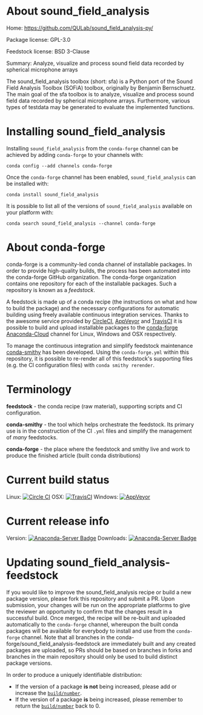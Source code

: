 About sound_field_analysis
==========================

Home: https://github.com/QULab/sound_field_analysis-py/

Package license: GPL-3.0

Feedstock license: BSD 3-Clause

Summary: Analyze, visualize and process sound field data recorded by spherical microphone arrays

The sound_field_analysis toolbox (short: sfa) is a Python port
of the Sound Field Analysis Toolbox (SOFiA) toolbox, originally
by Benjamin Bernschuetz. The main goal of the sfa toolbox is to
analyze, visualize and process sound field data recorded by spherical
microphone arrays. Furthermore, various types of testdata may be
generated to evaluate the implemented functions.


Installing sound_field_analysis
===============================

Installing `sound_field_analysis` from the `conda-forge` channel can be achieved by adding `conda-forge` to your channels with:

```
conda config --add channels conda-forge
```

Once the `conda-forge` channel has been enabled, `sound_field_analysis` can be installed with:

```
conda install sound_field_analysis
```

It is possible to list all of the versions of `sound_field_analysis` available on your platform with:

```
conda search sound_field_analysis --channel conda-forge
```



About conda-forge
=================

conda-forge is a community-led conda channel of installable packages.
In order to provide high-quality builds, the process has been automated into the
conda-forge GitHub organization. The conda-forge organization contains one repository
for each of the installable packages. Such a repository is known as a *feedstock*.

A feedstock is made up of a conda recipe (the instructions on what and how to build
the package) and the necessary configurations for automatic building using freely
available continuous integration services. Thanks to the awesome service provided by
[CircleCI](https://circleci.com/), [AppVeyor](http://www.appveyor.com/)
and [TravisCI](https://travis-ci.org/) it is possible to build and upload installable
packages to the [conda-forge](https://anaconda.org/conda-forge)
[Anaconda-Cloud](http://docs.anaconda.org/) channel for Linux, Windows and OSX respectively.

To manage the continuous integration and simplify feedstock maintenance
[conda-smithy](http://github.com/conda-forge/conda-smithy) has been developed.
Using the ``conda-forge.yml`` within this repository, it is possible to re-render all of
this feedstock's supporting files (e.g. the CI configuration files) with ``conda smithy rerender``.


Terminology
===========

**feedstock** - the conda recipe (raw material), supporting scripts and CI configuration.

**conda-smithy** - the tool which helps orchestrate the feedstock.
                   Its primary use is in the construction of the CI ``.yml`` files
                   and simplify the management of *many* feedstocks.

**conda-forge** - the place where the feedstock and smithy live and work to
                  produce the finished article (built conda distributions)

Current build status
====================

Linux: [![Circle CI](https://circleci.com/gh/conda-forge/sound_field_analysis-feedstock.svg?style=shield)](https://circleci.com/gh/conda-forge/sound_field_analysis-feedstock)
OSX: [![TravisCI](https://travis-ci.org/conda-forge/sound_field_analysis-feedstock.svg?branch=master)](https://travis-ci.org/conda-forge/sound_field_analysis-feedstock)
Windows: [![AppVeyor](https://ci.appveyor.com/api/projects/status/github/conda-forge/sound_field_analysis-feedstock?svg=True)](https://ci.appveyor.com/project/conda-forge/sound-field-analysis-feedstock/branch/master)

Current release info
====================
Version: [![Anaconda-Server Badge](https://anaconda.org/conda-forge/sound_field_analysis/badges/version.svg)](https://anaconda.org/conda-forge/sound_field_analysis)
Downloads: [![Anaconda-Server Badge](https://anaconda.org/conda-forge/sound_field_analysis/badges/downloads.svg)](https://anaconda.org/conda-forge/sound_field_analysis)


Updating sound_field_analysis-feedstock
=======================================

If you would like to improve the sound_field_analysis recipe or build a new
package version, please fork this repository and submit a PR. Upon submission,
your changes will be run on the appropriate platforms to give the reviewer an
opportunity to confirm that the changes result in a successful build. Once
merged, the recipe will be re-built and uploaded automatically to the
`conda-forge` channel, whereupon the built conda packages will be available for
everybody to install and use from the `conda-forge` channel.
Note that all branches in the conda-forge/sound_field_analysis-feedstock are
immediately built and any created packages are uploaded, so PRs should be based
on branches in forks and branches in the main repository should only be used to
build distinct package versions.

In order to produce a uniquely identifiable distribution:
 * If the version of a package **is not** being increased, please add or increase
   the [``build/number``](http://conda.pydata.org/docs/building/meta-yaml.html#build-number-and-string).
 * If the version of a package **is** being increased, please remember to return
   the [``build/number``](http://conda.pydata.org/docs/building/meta-yaml.html#build-number-and-string)
   back to 0.
